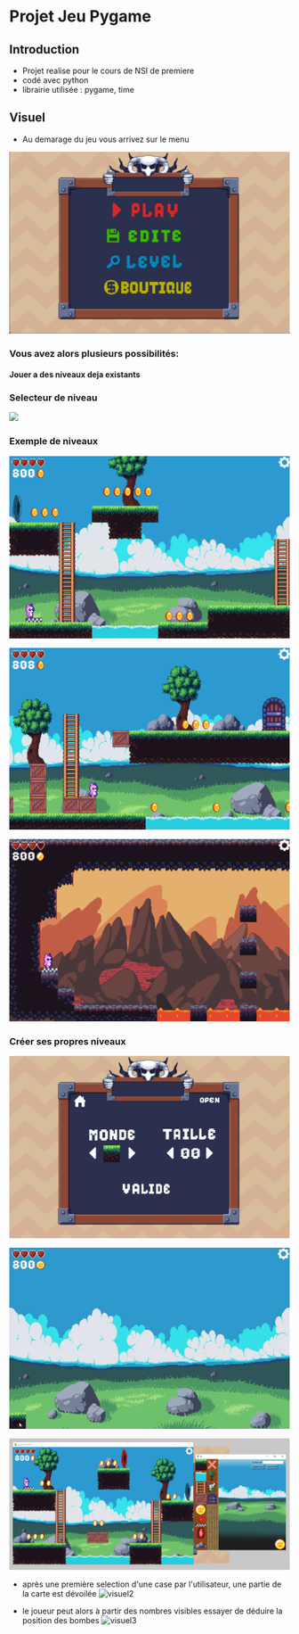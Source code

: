 # Projet Jeu Pygame

## Introduction
- Projet realise pour le cours de NSI de premiere 
- codé avec python 
- librairie utilisée : pygame, time 


## Visuel
- Au demarage du jeu vous arrivez sur le menu  

![visuel1](image/menu.png)

### Vous avez alors plusieurs possibilités:

#### Jouer a des niveaux deja existants

### Selecteur de niveau


![](image/jeu.gif)


### Exemple de niveaux

![visuel1](image/exlevel1.png)

![visuel1](image/exlevel2.png)

![visuel1](image/exlevel3.png)

### Créer ses propres niveaux

![visuel1](image/editeur1.png)

![](image/exediteur.gif)

![visuel1](image/editeur2.png)




- après une première selection d'une case par l'utilisateur, une partie de la carte est dévoilée
![visuel2](visuel2.jpg)

- le joueur peut alors à partir des nombres visibles essayer de déduire la position des bombes
![visuel3](visuel3.jpg)
